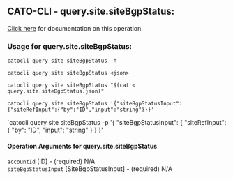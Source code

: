 
## CATO-CLI - query.site.siteBgpStatus:
[Click here](https://api.catonetworks.com/documentation/#query-query.site.siteBgpStatus) for documentation on this operation.

### Usage for query.site.siteBgpStatus:

`catocli query site siteBgpStatus -h`

`catocli query site siteBgpStatus <json>`

`catocli query site siteBgpStatus "$(cat < query.site.siteBgpStatus.json)"`

`catocli query site siteBgpStatus '{"siteBgpStatusInput":{"siteRefInput":{"by":"ID","input":"string"}}}'`

`catocli query site siteBgpStatus -p '{
    "siteBgpStatusInput": {
        "siteRefInput": {
            "by": "ID",
            "input": "string"
        }
    }
}'


#### Operation Arguments for query.site.siteBgpStatus ####

`accountId` [ID] - (required) N/A    
`siteBgpStatusInput` [SiteBgpStatusInput] - (required) N/A    
